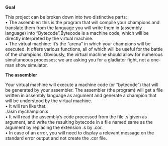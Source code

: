 <b>Goal</b>

This project can be broken down into two distinctive parts:<br>
• The assembler: this is the program that will compile your champions and translate them from the language you will write them in (assembly language) into “Bytecode”.Bytecode is a machine code, which will be directly interpreted by the virtual
machine.<br>
• The virtual machine: It’s the “arena” in which your champions will be executed.
It offers various functions, all of which will be useful for the battle of the champions.
Obviously, the virtual machine should allow for numerous simultaneous processes;
we are asking you for a gladiator fight, not a one-man show simulator.

<b>The assembler</b>

Your virtual machine will execute a machine code (or “bytecode”) that will be
generated by your assembler. The assembler (the program) will get a file written in
assembly language as argument and generate a champion that will be understood
by the virtual machine.<br>
• It will run like that:<br>
   ./asm mychampion.s<br>
• It will read the assembly’s code processed from the file .s given as argument, and
write the resulting bytecode in a file named same as the argument by replacing the
extension .s by .cor.<br>
• In case of an error, you will need to display a relevant message on the standard
error output and not create the .cor file.<br>
